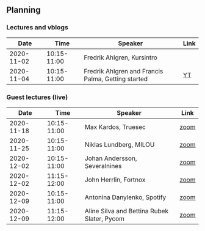 ## Planning


### Lectures and vblogs

| Date        | Time 		| Speaker | Link |
| ---         |  --- 		| ---     |---   |
| 2020-11-02  | 10:15-11:00 | Fredrik Ahlgren, Kursintro| 
| 2020-11-04  | 10:15-11:00 | Fredrik Ahlgren and Francis Palma, Getting started | [YT](https://youtu.be/1i5fSXpg6rQ) |


### Guest lectures (live)

| Date        | Time 		| Speaker | Link |
| ---         |  --- 		| ---     |---   |
| 2020-11-18  | 10:15-11:00 | Max Kardos, Truesec | [zoom](https://lnu-se.zoom.us/j/6466400631) |
| 2020-11-25  | 10:15-11:00 | Niklas Lundberg, MILOU | [zoom](https://lnu-se.zoom.us/j/6466400631) |
| 2020-12-02  | 10:15-11:00 | Johan Andersson, Severalnines | [zoom](https://lnu-se.zoom.us/j/6466400631) |
| 2020-12-02  | 11:15-12:00 | John Herrlin, Fortnox | [zoom](https://lnu-se.zoom.us/j/6466400631) |
| 2020-12-09  | 10:15-11:00 | Antonina Danylenko, Spotify | [zoom](https://lnu-se.zoom.us/j/6466400631) |
| 2020-12-09  | 11:15-12:00 | Aline Silva and Bettina Rubek Slater, Pycom | [zoom](https://lnu-se.zoom.us/j/6466400631) |
